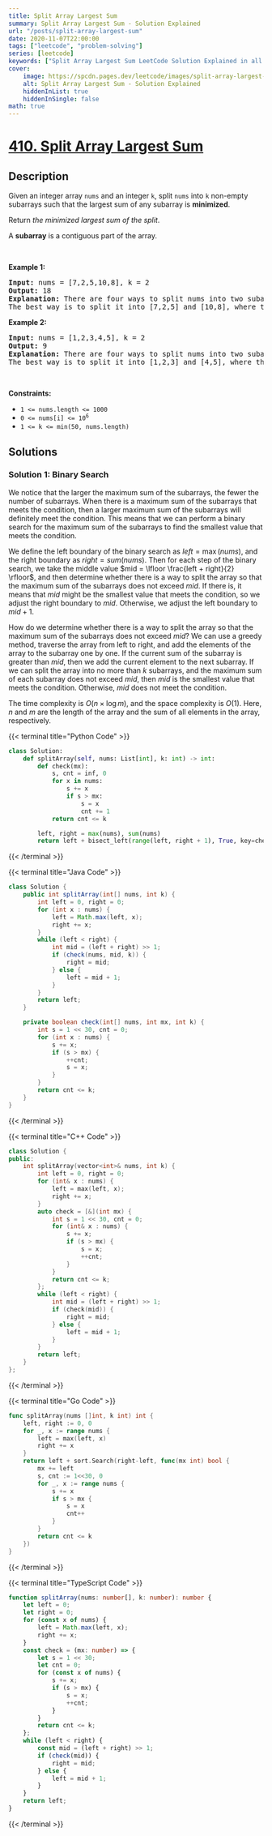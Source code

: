 ```yaml
---
title: Split Array Largest Sum
summary: Split Array Largest Sum - Solution Explained
url: "/posts/split-array-largest-sum"
date: 2020-11-07T22:00:00
tags: ["leetcode", "problem-solving"]
series: [leetcode]
keywords: ["Split Array Largest Sum LeetCode Solution Explained in all languages", "410", "leetcode question 410", "Split Array Largest Sum", "LeetCode", "leetcode solution in Python3 C++ Java Go PHP Ruby Swift TypeScript Rust C# JavaScript C", "GeeksforGeeks", "InterviewBit", "Coding Ninjas", "HackerRank", "HackerEarth", "CodeChef", "TopCoder", "AlgoExpert", "freeCodeCamp", "Codeforces", "GitHub", "AtCoder", "Samir Paul"]
cover:
    image: https://spcdn.pages.dev/leetcode/images/split-array-largest-sum.webp
    alt: Split Array Largest Sum - Solution Explained
    hiddenInList: true
    hiddenInSingle: false
math: true
---
```



# [410. Split Array Largest Sum](https://leetcode.com/problems/split-array-largest-sum)


## Description

<p>Given an integer array <code>nums</code> and an integer <code>k</code>, split <code>nums</code> into <code>k</code> non-empty subarrays such that the largest sum of any subarray is <strong>minimized</strong>.</p>

<p>Return <em>the minimized largest sum of the split</em>.</p>

<p>A <strong>subarray</strong> is a contiguous part of the array.</p>

<p>&nbsp;</p>
<p><strong class="example">Example 1:</strong></p>

<pre>
<strong>Input:</strong> nums = [7,2,5,10,8], k = 2
<strong>Output:</strong> 18
<strong>Explanation:</strong> There are four ways to split nums into two subarrays.
The best way is to split it into [7,2,5] and [10,8], where the largest sum among the two subarrays is only 18.
</pre>

<p><strong class="example">Example 2:</strong></p>

<pre>
<strong>Input:</strong> nums = [1,2,3,4,5], k = 2
<strong>Output:</strong> 9
<strong>Explanation:</strong> There are four ways to split nums into two subarrays.
The best way is to split it into [1,2,3] and [4,5], where the largest sum among the two subarrays is only 9.
</pre>

<p>&nbsp;</p>
<p><strong>Constraints:</strong></p>

<ul>
	<li><code>1 &lt;= nums.length &lt;= 1000</code></li>
	<li><code>0 &lt;= nums[i] &lt;= 10<sup>6</sup></code></li>
	<li><code>1 &lt;= k &lt;= min(50, nums.length)</code></li>
</ul>

## Solutions

### Solution 1: Binary Search

We notice that the larger the maximum sum of the subarrays, the fewer the number of subarrays. When there is a maximum sum of the subarrays that meets the condition, then a larger maximum sum of the subarrays will definitely meet the condition. This means that we can perform a binary search for the maximum sum of the subarrays to find the smallest value that meets the condition.

We define the left boundary of the binary search as $left = \max(nums)$, and the right boundary as $right = sum(nums)$. Then for each step of the binary search, we take the middle value $mid = \lfloor \frac{left + right}{2} \rfloor$, and then determine whether there is a way to split the array so that the maximum sum of the subarrays does not exceed $mid$. If there is, it means that $mid$ might be the smallest value that meets the condition, so we adjust the right boundary to $mid$. Otherwise, we adjust the left boundary to $mid + 1$.

How do we determine whether there is a way to split the array so that the maximum sum of the subarrays does not exceed $mid$? We can use a greedy method, traverse the array from left to right, and add the elements of the array to the subarray one by one. If the current sum of the subarray is greater than $mid$, then we add the current element to the next subarray. If we can split the array into no more than $k$ subarrays, and the maximum sum of each subarray does not exceed $mid$, then $mid$ is the smallest value that meets the condition. Otherwise, $mid$ does not meet the condition.

The time complexity is $O(n \times \log m)$, and the space complexity is $O(1)$. Here, $n$ and $m$ are the length of the array and the sum of all elements in the array, respectively.

<!-- tabs:start -->

{{< terminal title="Python Code" >}}
```python
class Solution:
    def splitArray(self, nums: List[int], k: int) -> int:
        def check(mx):
            s, cnt = inf, 0
            for x in nums:
                s += x
                if s > mx:
                    s = x
                    cnt += 1
            return cnt <= k

        left, right = max(nums), sum(nums)
        return left + bisect_left(range(left, right + 1), True, key=check)
```
{{< /terminal >}}

{{< terminal title="Java Code" >}}
```java
class Solution {
    public int splitArray(int[] nums, int k) {
        int left = 0, right = 0;
        for (int x : nums) {
            left = Math.max(left, x);
            right += x;
        }
        while (left < right) {
            int mid = (left + right) >> 1;
            if (check(nums, mid, k)) {
                right = mid;
            } else {
                left = mid + 1;
            }
        }
        return left;
    }

    private boolean check(int[] nums, int mx, int k) {
        int s = 1 << 30, cnt = 0;
        for (int x : nums) {
            s += x;
            if (s > mx) {
                ++cnt;
                s = x;
            }
        }
        return cnt <= k;
    }
}
```
{{< /terminal >}}

{{< terminal title="C++ Code" >}}
```cpp
class Solution {
public:
    int splitArray(vector<int>& nums, int k) {
        int left = 0, right = 0;
        for (int& x : nums) {
            left = max(left, x);
            right += x;
        }
        auto check = [&](int mx) {
            int s = 1 << 30, cnt = 0;
            for (int& x : nums) {
                s += x;
                if (s > mx) {
                    s = x;
                    ++cnt;
                }
            }
            return cnt <= k;
        };
        while (left < right) {
            int mid = (left + right) >> 1;
            if (check(mid)) {
                right = mid;
            } else {
                left = mid + 1;
            }
        }
        return left;
    }
};
```
{{< /terminal >}}

{{< terminal title="Go Code" >}}
```go
func splitArray(nums []int, k int) int {
	left, right := 0, 0
	for _, x := range nums {
		left = max(left, x)
		right += x
	}
	return left + sort.Search(right-left, func(mx int) bool {
		mx += left
		s, cnt := 1<<30, 0
		for _, x := range nums {
			s += x
			if s > mx {
				s = x
				cnt++
			}
		}
		return cnt <= k
	})
}
```
{{< /terminal >}}

{{< terminal title="TypeScript Code" >}}
```ts
function splitArray(nums: number[], k: number): number {
    let left = 0;
    let right = 0;
    for (const x of nums) {
        left = Math.max(left, x);
        right += x;
    }
    const check = (mx: number) => {
        let s = 1 << 30;
        let cnt = 0;
        for (const x of nums) {
            s += x;
            if (s > mx) {
                s = x;
                ++cnt;
            }
        }
        return cnt <= k;
    };
    while (left < right) {
        const mid = (left + right) >> 1;
        if (check(mid)) {
            right = mid;
        } else {
            left = mid + 1;
        }
    }
    return left;
}
```
{{< /terminal >}}

<!-- tabs:end -->

<!-- end -->
